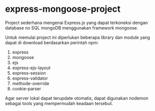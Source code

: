 # express-mongoose-project
Project sederhana mengenai Express.js yang dapat terkoneksi dengan database no SQL mongoDB menggunakan framework mongoose.

Untuk memulai project ini diperlukan beberapa library dan module yang dapat di download berdasarkan perintah npm:
1. express
2. mongoose
3. ejs
4. express-ejs-layout
5. express-session
6. express-validator
7. methode-override
8. cookie-parser

Agar server lokal dapat terupdate otomatis, dapat digunakan nodemon sebagai tools yang mempermudah keadaan tersebut.
